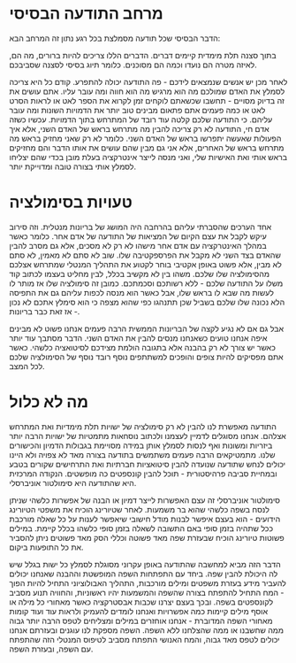 מרחב התודעה הבסיסי
=====

הדבר הבסיסי שכל תודעה מסמלצת בכל רגע נתון זה המרחב הבא: 

בתוך סצנה תלת מימדית קיימים דברים. הדברים הללו צריכים להיות ברורים, מה הם, לאיזה מטרה הם נועדו וכמה הם מסוכנים. כלומר תיוג בסיסי לסצנה שסביבכם. 

לאחר מכן יש אנשים שנמצאים לידכם - פה התודעה יכולה להתפרע. קודם כל היא צריכה לסמלץ את האדם שמולכם מה הוא מרגיש מה הוא חווה ומה עובר עליו. אתם עושים את זה בדיוק מסויים - תחשבו שכשאתם לוקחים זמן לקרוא את הספר לאט או לראות הסרט לאט או כמה פעמים אתם פתאום מבינים טוב יותר את הדמויות השונות ומה עובר עליהם. כי התודעה שלכם קלטה עוד רובד של המתרחש בתוך הדמויות. עכשיו כשזה אדם חי, התודעה לא רק צריכה להבין מה מתרחש בראש של האדם השני, אלא איך הפעולות שאעשה יתפרשו בראש של האדם השני. כלומר לא רק שאני מחזיק בראש מה מתרחש בראש של האחרים, אלא אני גם מבין שהם עושים את אותו הדבר והם מחזיקים בראש אותי ואת האישיות שלי, ואני מנסה לייצר אינטרקציה בעלת מובן בכדי שהם יצליחו לסמלץ אותי בצורה טובה ומדוייקת יותר. 

טעויות בסימולציה
===== 

אחד הערכים שהסברתי עליהם בהרחבה היה המושג של בריונות מנטלית. וזה סירוב עיקש לקבל את עצם הקיום של המציאות של התודעה של אדם אחר. כלומר כאשר במהלך האינטרקציה עם אדם אחר מישהו לא רק לא מסכים, אלא גם מסרב להבין שהאדם בצד השני לא מקבל את הפרספקטיבה שלו. שוב לא סתם לא מאמין, לא סתם לא מבין, אלא פשוט באופן אקטיבי בוחר לקטוע את התהליך המנטלי שמתרחש אצלכם מהסימולציה שלו שלכם. משהו בין לא מקשיב בכלל, לבין מחליט בעצמו לכתוב קוד משלו על התודעה שלכם - ללא רשותכם וסכמתכם. כמובן זה סימולציה שלו אז מותר לו לעשות מה שבא לו בראש שלו, אבל כאשר הוא מנסה לכפות עליהם גם את התפיסה הלא נכונה שלו שלכם בשביל שכן תתנהגו כפי שהוא מצפה כי הוא סימלץ אתכם לא נכון - אז זאת כבר בריונות.

אבל גם אם לא נגיע לקצה של הבריונות הממשית הרבה פעמים אנחנו פשוט לא מבינים איפה אנחנו טועים כשאנחנו מנסים להבין את האדם השני. הדבר מסתבך עוד יותר כאשר יש צורך לא רק בהבנה אלא בתגובה הולמת מצידכם לסיטואציה כלשהי. כאשר אתם מפסיקים להיות צופים והופכים למשתתפים נוסף רובד נוסף של הסימולציה שלכם לכל המצב. 

מה לא כלול
===== 

התודעה מאפשרת לנו להבין לא רק סימולציה של ישויות תלת מימדיות ואת המתרחש אצלהם. אנחנו מסוגלים לדמיין לעצמנו ולכתוב נוסחאות מתמטיות של ישויות הרבה יותר ביזריות ומשונות ואף לנסות לסמלץ אותן במידה מסויימת בגבולות הדמיון והכישורים שלנו. מתמטיקאים הרבה פעמים משתמשים בתודעה בצורה מאד לא צפויה ולא היינו יכולים לנחש שתודעה שנועדה להבין סיטואציות חברתיות ואת התרחישים שקורים בטבע ובמחיית סביבה פרהיסטורית - תוכל להבין קונספטים כה מופשטים. הנקודה המרכזית היא שהתודעה היא סימולטור אוניברסלי. 

סימולטור אוניברסלי זה עצם האפשרות לייצר דמיון או הבנה של אפשרות כלשהי שניתן לנסח בשפה כלשהי שהוא בר משמעות. לאחר שטיורינג הוכיח את משפטי הטיורינג הידועים - הוא בעצם איפשר לבנות מודל חישובי שיאפשר לענות על כל שאלה מורכבת ככל שתהיה בזמן סופי באם התשובה לשאלה בזמן סופי כלשהו בכלל קיימת. במילים פשוטות טיורינג הוכיח שבעזרת שפה מאד פשוטה וכללי הסק מאד פשוטים ניתן להסביר את כל התופעות ביקום. 

הדבר הזה מביא למחשבה שהתודעה באופן עקרוני מסוגלת לסמלץ כל ישות בגלל שיש לה היכולת להבין שפה. ביחד עם התפתחות השפה המופשטת וההבנה שאנחנו יכולים להעביר מידע בעזרת משפטים ומילים מורכבות, התהליך האבולוציוני התחיל להיות הפוך - המח התחיל להתפתח בצורה שהשפה והמשמעות יהיו ראשוניות, והחוויה תנוע מסביב לקונספטים בשפה. ובכך בעצם יצרנו שכבות אבסטרקציה כאשר מאחורי כל מילה או אוסף מילים קיימות כמה אפשרויות ואנחנו לומדים להעמיק ולראות עוד ועוד קומות מאחורי השפה המדוברת - אנחנו אוחזרים במילים ומצליחים לטפס הרבה יותר גבוה ממה שחשבנו או ממה שהצלחנו ללא השפה. השפה מספקת לנו עוגנים ובעזרתם אנחנו יכולים לטפס מאד גבוה, והמח האנושי התפתח מסביב לטיפוס המנטלי הזה שהתפתח עם השפה, ובעזרת השפה. 
